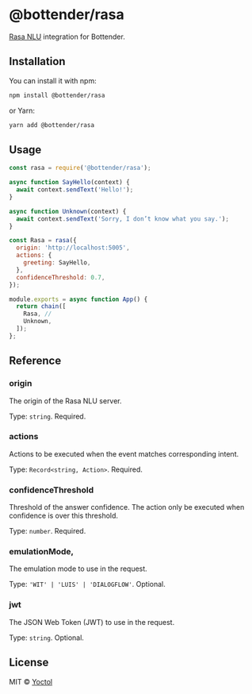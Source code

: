 # @bottender/rasa

[Rasa NLU](https://rasa.com/docs/rasa/nlu/about/) integration for Bottender.

## Installation

You can install it with npm:

```sh
npm install @bottender/rasa
```

or Yarn:

```sh
yarn add @bottender/rasa
```

## Usage

```js
const rasa = require('@bottender/rasa');

async function SayHello(context) {
  await context.sendText('Hello!');
}

async function Unknown(context) {
  await context.sendText('Sorry, I don’t know what you say.');
}

const Rasa = rasa({
  origin: 'http://localhost:5005',
  actions: {
    greeting: SayHello,
  },
  confidenceThreshold: 0.7,
});

module.exports = async function App() {
  return chain([
    Rasa, //
    Unknown,
  ]);
};
```

## Reference

### origin

The origin of the Rasa NLU server.

Type: `string`.
Required.

### actions

Actions to be executed when the event matches corresponding intent.

Type: `Record<string, Action>`.
Required.

### confidenceThreshold

Threshold of the answer confidence. The action only be executed when confidence is over this threshold.

Type: `number`.
Required.

### emulationMode,

The emulation mode to use in the request.

Type: `'WIT' | 'LUIS' | 'DIALOGFLOW'`.
Optional.

### jwt

The JSON Web Token (JWT) to use in the request.

Type: `string`.
Optional.

## License

MIT © [Yoctol](https://github.com/Yoctol/bottender)
